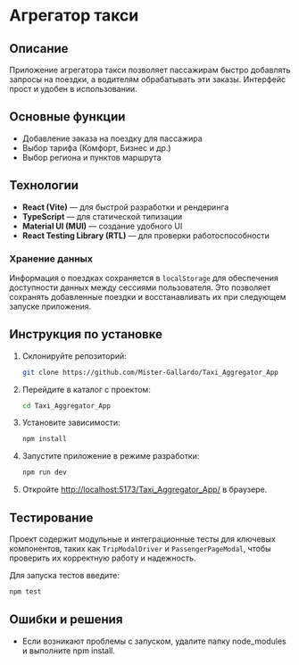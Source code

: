 # Агрегатор такси

## Описание

Приложение агрегатора такси позволяет пассажирам быстро добавлять запросы на поездки, а водителям обрабатывать эти заказы. Интерфейс прост и удобен в использовании.

## Основные функции

- Добавление заказа на поездку для пассажира
- Выбор тарифа (Комфорт, Бизнес и др.)
- Выбор региона и пунктов маршрута

## Технологии

- **React (Vite)** — для быстрой разработки и рендеринга
- **TypeScript** — для статической типизации
- **Material UI (MUI)** — создание удобного UI
- **React Testing Library (RTL)** — для проверки работоспособности

### Хранение данных  

Информация о поездках сохраняется в `localStorage` для обеспечения доступности данных между сессиями пользователя. Это позволяет сохранять добавленные поездки и восстанавливать их при следующем запуске приложения.

## Инструкция по установке

1. Склонируйте репозиторий:

   ```bash
   git clone https://github.com/Mister-Gallardo/Taxi_Aggregator_App
   ```

2. Перейдите в каталог с проектом:

   ```bash
   cd Taxi_Aggregator_App
   ```

3. Установите зависимости:

   ```bash
   npm install
   ```

4. Запустите приложение в режиме разработки:

   ```bash
   npm run dev
   ```

5. Откройте [http://localhost:5173/Taxi_Aggregator_App/](http://localhost:5173/Taxi_Aggregator_App/) в браузере.

## Тестирование

Проект содержит модульные и интеграционные тесты для ключевых компонентов, таких как `TripModalDriver` и `PassengerPageModal`, чтобы проверить их корректную работу и надежность.

Для запуска тестов введите:

```bash
npm test
```

## Ошибки и решения

- Если возникают проблемы с запуском, удалите папку node_modules и выполните npm install.
